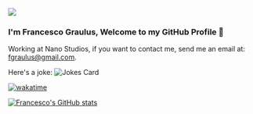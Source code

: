 <img src="https://i.ibb.co/HdXCsZ8/New-Project-2.png">

### I'm Francesco Graulus, Welcome to my GitHub Profile 👋

Working at Nano Studios, if you want to contact me, send me an email at: fgraulus@gmail.com.

Here's a joke: ![Jokes Card](https://readme-jokes.vercel.app/api)

[![wakatime](https://wakatime.com/badge/user/48208030-1e5f-4ff6-8fa0-0b51302b6ccf.svg)](https://wakatime.com/@48208030-1e5f-4ff6-8fa0-0b51302b6ccf)

[![Francesco's GitHub stats](https://github-readme-stats.vercel.app/api?username=foonkg&theme=tokyonight)](https://github.com/FoonkG)
